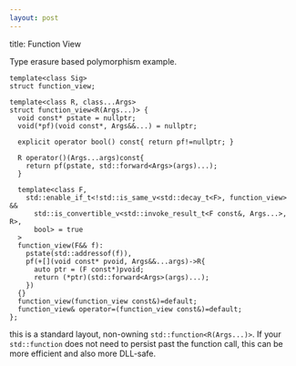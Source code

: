 ```yaml
---
layout: post
---
```


title: Function View


Type erasure based polymorphism example.

    template<class Sig>
    struct function_view;
    
    template<class R, class...Args>
    struct function_view<R(Args...)> {
      void const* pstate = nullptr;
      void(*pf)(void const*, Args&&...) = nullptr;
      
      explicit operator bool() const{ return pf!=nullptr; }
      
      R operator()(Args...args)const{
        return pf(pstate, std::forward<Args>(args)...);
      }
      
      template<class F,
        std::enable_if_t<!std::is_same_v<std::decay_t<F>, function_view> &&
          std::is_convertible_v<std::invoke_result_t<F const&, Args...>, R>,
          bool> = true
      >
      function_view(F&& f):
        pstate(std::addressof(f)),
        pf(+[](void const* pvoid, Args&&...args)->R{
          auto ptr = (F const*)pvoid;
          return (*ptr)(std::forward<Args>(args)...);
        })
      {}
      function_view(function_view const&)=default;
      function_view& operator=(function_view const&)=default;
    };
    
this is a standard layout, non-owning `std::function<R(Args...)>`.
If your `std::function` does not need to persist past the function call, this can be more efficient and also more DLL-safe.
